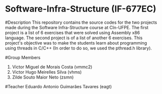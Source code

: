 # Software-Infra-Structure (IF-677EC)

#Description
This repository contains the source codes for the two projects made during the Software Infra-Structure course at CIn-UFPE.
The first project is a list of 6 exercises that were solved using Assembly x86 language.
The second project is of a list of another 6 exercises. This project's objective was to make the students learn about programming
using threads in C/C++ (In order to do so, we used the pthread.h library).

#Group Members
1. Victor Miguel de Morais Costa (vmmc2)
2. Victor Hugo Meirelles Silva (vhms)
3. Zilde Souto Maior Neto (zsmn)

#Teacher
Eduardo Antonio Guimarães Tavares (eagt)
